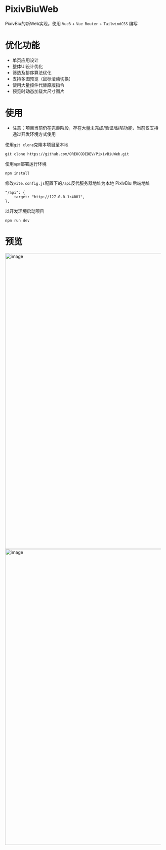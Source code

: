 # PixivBiuWeb

PixivBiu的新Web实现，使用 `Vue3` + `Vue Router` + `TailwindCSS` 编写

# 优化功能
- 单页应用设计
- 整体UI设计优化
- 筛选及排序算法优化
- 支持多图预览（鼠标滚动切换）
- 使用大量控件代替原版指令
- 预览时动态加载大尺寸图片

# 使用
- 注意：项目当前仍在完善阶段，存在大量未完成/验证/缺陷功能，当前仅支持通过开发环境方式使用

使用`git clone`克隆本项目至本地
```
git clone https://github.com/OREOCODEDEV/PixivBiuWeb.git
```
使用`npm`部署运行环境
```
npm install
```
修改`vite.config.js`配置下的`/api`反代服务器地址为本地 PixivBiu 后端地址
```
"/api": {
    target: "http://127.0.0.1:4001",
},
```
以开发环境启动项目
```
npm run dev
```

# 预览
<img width="1920" height="953" alt="image" src="https://github.com/user-attachments/assets/ab3dac61-b9c5-41d3-b74e-5f02d7b59fed" />
<img width="1920" height="953" alt="image" src="https://github.com/user-attachments/assets/ab54f4aa-5764-452a-82a1-8c766a4261d8" />

